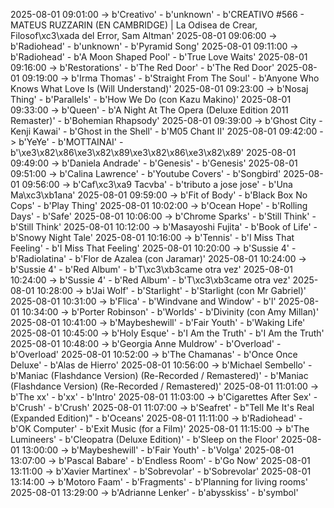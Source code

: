 2025-08-01 09:01:00 -> b'Creativo' - b'unknown' - b'CREATIVO #566 - MATEUS RUZZARIN (EN CAMBRIDGE) | La Odisea de Crear, Filosof\xc3\xada del Error, Sam Altman'
2025-08-01 09:06:00 -> b'Radiohead' - b'unknown' - b'Pyramid Song'
2025-08-01 09:11:00 -> b'Radiohead' - b'A Moon Shaped Pool' - b'True Love Waits'
2025-08-01 09:16:00 -> b'Restorations' - b'The Red Door' - b'The Red Door'
2025-08-01 09:19:00 -> b'Irma Thomas' - b'Straight From The Soul' - b'Anyone Who Knows What Love Is (Will Understand)'
2025-08-01 09:23:00 -> b'Nosaj Thing' - b'Parallels' - b'How We Do (con Kazu Makino)'
2025-08-01 09:33:00 -> b'Queen' - b'A Night At The Opera (Deluxe Edition 2011 Remaster)' - b'Bohemian Rhapsody'
2025-08-01 09:39:00 -> b'Ghost City - Kenji Kawai' - b'Ghost in the Shell' - b'M05 Chant II'
2025-08-01 09:42:00 -> b'YeYe' - b'MOTTAINAI' - b'\xe3\x82\x86\xe3\x82\x89\xe3\x82\x86\xe3\x82\x89'
2025-08-01 09:49:00 -> b'Daniela Andrade' - b'Genesis' - b'Genesis'
2025-08-01 09:51:00 -> b'Calina Lawrence' - b'Youtube Covers' - b'Songbird'
2025-08-01 09:56:00 -> b'Caf\xc3\xa9 Tacvba' - b'tributo a jose jose' - b'Una Ma\xc3\xb1ana'
2025-08-01 09:59:00 -> b'Fit of Body' - b'Black Box No Cops' - b'Play Thing'
2025-08-01 10:02:00 -> b'Ocean Hope' - b'Rolling Days' - b'Safe'
2025-08-01 10:06:00 -> b'Chrome Sparks' - b'Still Think' - b'Still Think'
2025-08-01 10:12:00 -> b'Masayoshi Fujita' - b'Book of Life' - b'Snowy Night Tale'
2025-08-01 10:16:00 -> b'Tennis' - b'I Miss That Feeling' - b'I Miss That Feeling'
2025-08-01 10:20:00 -> b'Sussie 4' - b'Radiolatina' - b'Flor de Azalea (con Jaramar)'
2025-08-01 10:24:00 -> b'Sussie 4' - b'Red Album' - b'T\xc3\xb3came otra vez'
2025-08-01 10:24:00 -> b'Sussie 4' - b'Red Album' - b'T\xc3\xb3came otra vez'
2025-08-01 10:28:00 -> b'Jai Wolf' - b'Starlight' - b'Starlight (con Mr Gabriel)'
2025-08-01 10:31:00 -> b'Flica' - b'Windvane and Window' - b'l'
2025-08-01 10:34:00 -> b'Porter Robinson' - b'Worlds' - b'Divinity (con Amy Millan)'
2025-08-01 10:41:00 -> b'Maybeshewill' - b'Fair Youth' - b'Waking Life'
2025-08-01 10:45:00 -> b'Holy Esque' - b'I Am the Truth' - b'I Am the Truth'
2025-08-01 10:48:00 -> b'Georgia Anne Muldrow' - b'Overload' - b'Overload'
2025-08-01 10:52:00 -> b'The Chamanas' - b'Once Once Deluxe' - b'Alas de Hierro'
2025-08-01 10:56:00 -> b'Michael Sembello' - b'Maniac (Flashdance Version) (Re-Recorded / Remastered)' - b'Maniac (Flashdance Version) (Re-Recorded / Remastered)'
2025-08-01 11:01:00 -> b'The xx' - b'xx' - b'Intro'
2025-08-01 11:03:00 -> b'Cigarettes After Sex' - b'Crush' - b'Crush'
2025-08-01 11:07:00 -> b'Seafret' - b"Tell Me It's Real (Expanded Edition)" - b'Oceans'
2025-08-01 11:11:00 -> b'Radiohead' - b'OK Computer' - b'Exit Music (for a Film)'
2025-08-01 11:15:00 -> b'The Lumineers' - b'Cleopatra (Deluxe Edition)' - b'Sleep on the Floor'
2025-08-01 13:00:00 -> b'Maybeshewill' - b'Fair Youth' - b'Volga'
2025-08-01 13:07:00 -> b'Pascal Babare' - b'Endless Room' - b'Go Now'
2025-08-01 13:11:00 -> b'Xavier Martinex' - b'Sobrevolar' - b'Sobrevolar'
2025-08-01 13:14:00 -> b'Motoro Faam' - b'Fragments' - b'Planning for living rooms'
2025-08-01 13:29:00 -> b'Adrianne Lenker' - b'abysskiss' - b'symbol'
